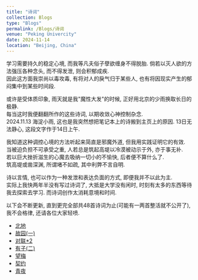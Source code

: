 ```yaml
---
title: "诗词"
collection: Blogs
type: "Blogs"
permalink: /Blogs/诗词
venue: "Peking Univercity"
date: 2024-11-14
location: "Beijing, China"
---
```

学习需要持久的稳定心境, 而我等凡夫俗子孽欲缠身不得脱胎. 倘若以灭人欲的方法强压各种念头, 而不得发泄, 则会积郁成疾. <br/>
因此这方面我崇尚以毒攻毒, 有将对人的戾气归于某些人, 也有将因现实产生的郁闷集中到某些时间段. 

或许是受体质印象, 雨天就是我"魔性大发"的时候, 正好用北京的少雨换取长日的极静. <br/>
每当这时我便翻翻所作的这些诗词, 以期收敛心神控制杂念. <br/>
2024.11.13 海淀小雨, 这也是我突然想把笔记本上的诗搬到主页上的原因. 13日无法静心, 这段文字作于14日上午.

我知道这种调控心境的方法听起来简直是邪魔外道, 但我用实践证明它的有效. <br/>
当被迫负担不可承受之重, 人若总是筑起高堤以冷漠被动示于外, 亦于事无补. <br/>
若以巨大挫折滋生的心魔去吸纳一切小的不愉快, 后者便不算什么了. <br/>
筑高堤或凿深渊, 所谓堵不如疏, 其中利弊不言自明.

诗以言情, 也可以作为一种发泄和表达负面的方式, 即便我并不以此为主. <br/>
实际上我快两年半没有写过诗词了, 大抵是大学没有闲时, 时刻有太多的东西等待我去探索去学习. 而诗词创作太消耗意境和时间.

以下会不断更新, 直到更完全部共48首诗词为止(可能有一两首整活就不公开了), 我不会格律, 还请各位大家轻喷.

- [北地](https://iculizhi.github.io/Blogs/诗词/北地)
- [故园(一)](https://iculizhi.github.io/Blogs/诗词/故园(一))
- [对联*2](https://iculizhi.github.io/Blogs/诗词/对联2)
- [有子(二)](https://iculizhi.github.io/Blogs/诗词/有子(二))
- [望梅](https://iculizhi.github.io/Blogs/诗词/望梅)
- [契约](https://iculizhi.github.io/Blogs/诗词/契约)
- [青夜](https://iculizhi.github.io/Blogs/诗词/青夜)

<script src="https://giscus.app/client.js"
        data-repo="ICUlizhi/ICUlizhi.github.io"
        data-repo-id="R_kgDOKfCXRQ"
        data-category="Announcements"
        data-category-id="DIC_kwDOKfCXRc4CknGa"
        data-mapping="url"
        data-strict="0"
        data-reactions-enabled="1"
        data-emit-metadata="1"
        data-input-position="top"
        data-theme="light"
        data-lang="zh-CN"
        data-loading="lazy"
        crossorigin="anonymous"
        async>
</script>